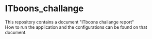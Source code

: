 # ITboons_challange

This repository contains a document "ITboons challange report"    
How to run the application and the configurations can be found on that document.

